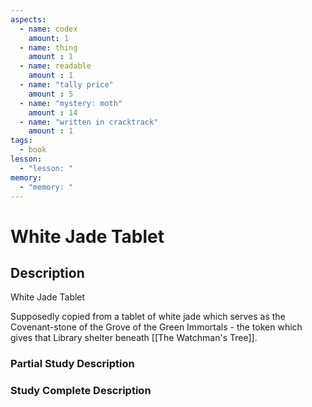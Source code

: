 ```yaml
---
aspects: 
  - name: codex
    amount: 1
  - name: thing
    amount : 1
  - name: readable
    amount : 1
  - name: "tally price"
    amount : 5
  - name: "mystery: moth"
    amount : 14
  - name: "written in cracktrack"
    amount : 1
tags:
  - book
lesson:
  - "lesson: "
memory:
  - "memory: "
---
```


# White Jade Tablet

## Description
White Jade Tablet

Supposedly copied from a tablet of white jade which serves as the Covenant-stone of the Grove of the Green Immortals - the token which gives that Library shelter beneath [[The Watchman's Tree]].
### Partial Study Description

### Study Complete Description
